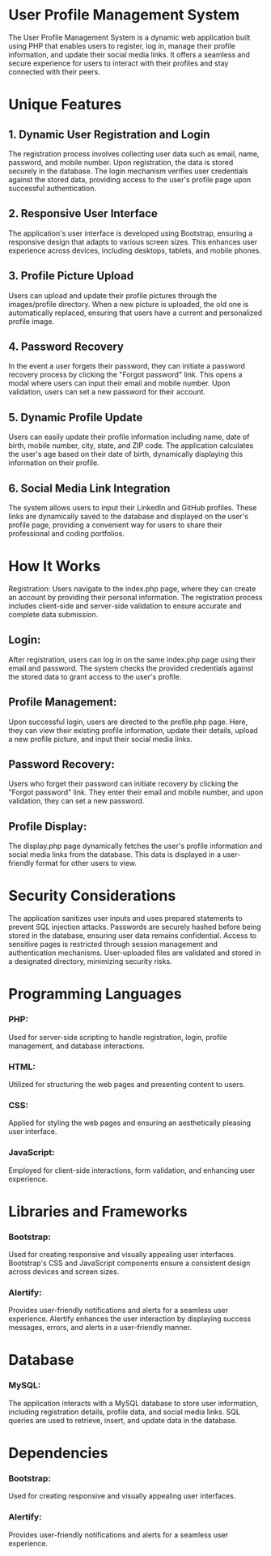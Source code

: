 # User Profile Management System

The User Profile Management System is a dynamic web application built using PHP that enables users to register, log in, manage their profile information, and update their social media links. It offers a seamless and secure experience for users to interact with their profiles and stay connected with their peers.

# Unique Features

## 1. Dynamic User Registration and Login

The registration process involves collecting user data such as email, name, password, and mobile number. Upon registration, the data is stored securely in the database. The login mechanism verifies user credentials against the stored data, providing access to the user's profile page upon successful authentication.

## 2. Responsive User Interface

The application's user interface is developed using Bootstrap, ensuring a responsive design that adapts to various screen sizes. This enhances user experience across devices, including desktops, tablets, and mobile phones.

## 3. Profile Picture Upload

Users can upload and update their profile pictures through the images/profile directory. When a new picture is uploaded, the old one is automatically replaced, ensuring that users have a current and personalized profile image.

## 4. Password Recovery

In the event a user forgets their password, they can initiate a password recovery process by clicking the "Forgot password" link. This opens a modal where users can input their email and mobile number. Upon validation, users can set a new password for their account.

## 5. Dynamic Profile Update

Users can easily update their profile information including name, date of birth, mobile number, city, state, and ZIP code. The application calculates the user's age based on their date of birth, dynamically displaying this information on their profile.

## 6. Social Media Link Integration

The system allows users to input their LinkedIn and GitHub profiles. These links are dynamically saved to the database and displayed on the user's profile page, providing a convenient way for users to share their professional and coding portfolios.

# How It Works

Registration: Users navigate to the index.php page, where they can create an account by providing their personal information. The registration process includes client-side and server-side validation to ensure accurate and complete data submission.

## Login:

After registration, users can log in on the same index.php page using their email and password. The system checks the provided credentials against the stored data to grant access to the user's profile.

## Profile Management:

Upon successful login, users are directed to the profile.php page. Here, they can view their existing profile information, update their details, upload a new profile picture, and input their social media links.

## Password Recovery:

Users who forget their password can initiate recovery by clicking the "Forgot password" link. They enter their email and mobile number, and upon validation, they can set a new password.

## Profile Display:

The display.php page dynamically fetches the user's profile information and social media links from the database. This data is displayed in a user-friendly format for other users to view.

# Security Considerations

The application sanitizes user inputs and uses prepared statements to prevent SQL injection attacks.
Passwords are securely hashed before being stored in the database, ensuring user data remains confidential.
Access to sensitive pages is restricted through session management and authentication mechanisms.
User-uploaded files are validated and stored in a designated directory, minimizing security risks.

# Programming Languages

### PHP:

Used for server-side scripting to handle registration, login, profile management, and database interactions.

### HTML:

Utilized for structuring the web pages and presenting content to users.

### CSS:

Applied for styling the web pages and ensuring an aesthetically pleasing user interface.

### JavaScript:

Employed for client-side interactions, form validation, and enhancing user experience.

# Libraries and Frameworks

### Bootstrap:

Used for creating responsive and visually appealing user interfaces. Bootstrap's CSS and JavaScript components ensure a consistent design across devices and screen sizes.

### Alertify:

Provides user-friendly notifications and alerts for a seamless user experience. Alertify enhances the user interaction by displaying success messages, errors, and alerts in a user-friendly manner.

# Database

### MySQL:

The application interacts with a MySQL database to store user information, including registration details, profile data, and social media links. SQL queries are used to retrieve, insert, and update data in the database.

# Dependencies

### Bootstrap:

Used for creating responsive and visually appealing user interfaces.

### Alertify:

Provides user-friendly notifications and alerts for a seamless user experience.
